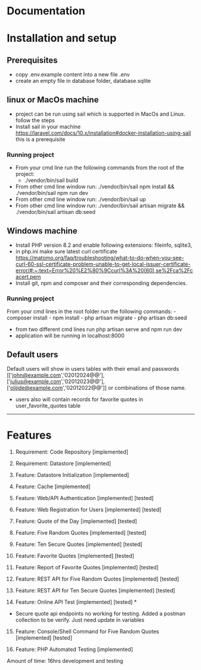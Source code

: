 # Documentation

# Installation and setup

## Prerequisites
- copy .env.example content into a new file .env
- create an empty file in database folder, database.sqlite

## linux or MacOs machine
- project can be run using sail which is supported in MacOs and Linux. follow the steps
- Install sail in your machine https://laravel.com/docs/10.x/installation#docker-installation-using-sail this is a prerequisite

### Running project
- From your cmd line run the following commands from the root of the project:
    - ./vendor/bin/sail build
- From other cmd line window run: ./vendor/bin/sail npm install && ./vendor/bin/sail npm run dev
- From other cmd line window run: ./vendor/bin/sail up
- From other cmd line window run: ./vendor/bin/sail artisan migrate && ./vendor/bin/sail artisan db:seed

## Windows machine
- Install PHP version 8.2 and enable following extensions: fileinfo, sqlite3, 
- in php.ini make sure latest curl certificate https://matomo.org/faq/troubleshooting/what-to-do-when-you-see-curl-60-ssl-certificate-problem-unable-to-get-local-issuer-certificate-error/#:~:text=Error%20%E2%80%9Ccurl%3A%20(60),se%2Fca%2Fcacert.pem
-  Install git, npm and composer and their corresponding dependencies.

### Running project
From your cmd lines in the root folder run the following commands:
    - composer install
    - npm install
    - php artisan migrate
    - php artisan db:seed
- from two different cmd lines run php artisan serve and npm run dev
- application will be running in localhost:8000

## Default users
Default users will show in users tables with their email and passwords [['john@example.com','02012024@@'], ['julius@example.com','02012023@@'], ['olijide@example.com','02012022@@']] or combinations of those name.
- users also will contain records for favorite quotes in user_favorite_quotes table

----
# Features

1.	Requirement: Code Repository [implemented]

2.	Requirement: Datastore [implemented]

3.	Feature: Datastore Initialization [implemented]

4.	Feature: Cache [implemented]

5.	Feature: Web/API Authentication [implemented] [tested]

6.	Feature: Web Registration for Users [implemented] [tested]

7.	Feature: Quote of the Day [implemented] [tested]

8.	Feature: Five Random Quotes [implemented] [tested]

9.	Feature: Ten Secure Quotes [implemented] [tested]

10.	Feature: Favorite Quotes [implemented] [tested]

11.	Feature: Report of Favorite Quotes [implemented] [tested]

12.	Feature: REST API for Five Random Quotes [implemented] [tested]

13.	Feature: REST API for Ten Secure Quotes [implemented] [tested]

14.	Feature: Online API Test [implemented] [tested] *
* Secure quote api endpoints no working for testing. Added a postman collection to be verify. Just need update in variables 

15.	Feature: Console/Shell Command for Five Random Quotes [implemented] [tested]

16.	Feature: PHP Automated Testing [implemented]

Amount of time: 16hrs development and testing 